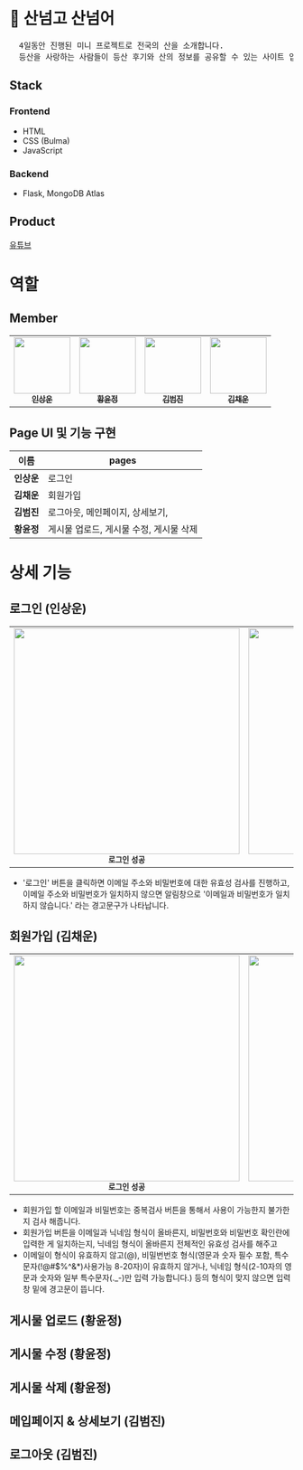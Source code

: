 # :deciduous_tree: 산넘고 산넘어

<pre>
  4일동안 진행된 미니 프로젝트로 전국의 산을 소개합니다.
  등산을 사랑하는 사람들이 등산 후기와 산의 정보를 공유할 수 있는 사이트 입니다. 
</pre>

## Stack

### Frontend

-   HTML
-   CSS (Bulma)
-   JavaScript

### Backend

-   Flask, MongoDB Atlas

## Product

[유튜브](https://youtu.be/ScFCljhbfw0)

# 역할

## Member

<table>
  <tr>
    <td align="center">
      <a href="https://github.com/shippig"
        ><img
          src="https://avatars.githubusercontent.com/u/42665042?v=4"
          width="100px;"
          alt=""
        /><br /><sub><b>인상운</b></sub></a
      ><br />
    </td>
    <td align="center">
      <a href="https://github.com/coldrain-f"
        ><img
          src="https://avatars.githubusercontent.com/u/81298415?v=4"
          width="100px;"
          alt=""
        /><br /><sub><b>황윤정</b></sub></a
      ><br />
    </td>
    <td align="center">
      <a href="https://github.com/beomjin96"
        ><img
          src="https://avatars.githubusercontent.com/u/102977561?v=4"
          width="100px;"
          alt=""
        /><br /><sub><b>김범진</b></sub></a
      ><br />
    </td>
    <td align="center">
      <a href="https://github.com/gureumwoon"
        ><img
          src="https://avatars.githubusercontent.com/u/83581867?v=4"
          width="100px;"
          alt=""
        /><br /><sub><b>김채운</b></sub></a><br />
    </td>
  </tr>
</table>

## Page UI 및 기능 구현

| 이름       | pages                                                                            |
| ---------- | -------------------------------------------------------------------------------- |
| **인상운** | 로그인                             |
| **김채운** | 회원가입                           |
| **김범진** | 로그아웃, 메인페이지, 상세보기,     |
| **황윤정** | 게시물 업로드, 게시물 수정, 게시물 삭제|

# 상세 기능

<h2>로그인 (인상운)</h2>

<table>
  <tr align="center">
    <td align="center">
        <img
          src="https://user-images.githubusercontent.com/83581867/168465262-52de9e0f-f098-4cd9-963d-1034288d61f3.gif"
          width="400px;"
          alt=""
        /><br/><sub><b>로그인 성공</b></sub><br />
    </td>
     <td align="center">
        <img
          src="https://user-images.githubusercontent.com/83581867/168465320-abd0d4bd-ed51-4916-bfa9-b377c7f3ae84.gif"
          width="400px;"
          alt=""
        /><br /><sub><b>로그인 실패</b></sub><br />
    </td>
  </tr>
</table>


- '로그인' 버튼을 클릭하면 이메일 주소와 비밀번호에 대한 유효성 검사를 진행하고, 이메일 주소와 비밀번호가 일치하지 않으면 알림창으로
  '이메일과 비밀번호가 일치하지 않습니다.' 라는 경고문구가 나타납니다.
  
<h2>회원가입 (김채운)</h2>

<table>
  <tr align="center">
    <td align="center">
        <img
          src="https://user-images.githubusercontent.com/83581867/168465262-52de9e0f-f098-4cd9-963d-1034288d61f3.gif"
          width="400px;"
          alt=""
        /><br/><sub><b>로그인 성공</b></sub><br />
    </td>
     <td align="center">
        <img
          src="https://user-images.githubusercontent.com/83581867/168465320-abd0d4bd-ed51-4916-bfa9-b377c7f3ae84.gif"
          width="400px;"
          alt=""
        /><br /><sub><b>로그인 실패</b></sub><br />
    </td>
  </tr>
</table>

- 회원가입 할 이메일과 비밀번호는 중복검사 버튼을 통해서 사용이 가능한지 불가한지 검사 해줍니다.
- 회원가입 버튼을 이메일과 닉네임 형식이 올바른지, 비밀번호와 비밀번호 확인란에 입력한 게 일치하는지, 닉네임 형식이 올바른지 전체적인 유효성 검사를 해주고
- 이메일이 형식이 유효하지 않고(@), 비밀번번호 형식(영문과 숫자 필수 포함, 특수문자(!@#$%^&*)사용가능 8-20자)이 유효하지 않거나, 닉네임 형식(2-10자의 영문과 숫자와 일부 특수문자(._-)만 입력 가능합니다.) 등의 형식이 맞지 않으면 입력창 밑에 경고문이 뜹니다.
  
<h2>게시물 업로드 (황윤정)</h2>
<h2>게시물 수정 (황윤정)</h2>
<h2>게시물 삭제 (황윤정)</h2>
<h2>메입페이지 & 상세보기 (김범진)</h2>
<h2>로그아웃 (김범진)</h2>
